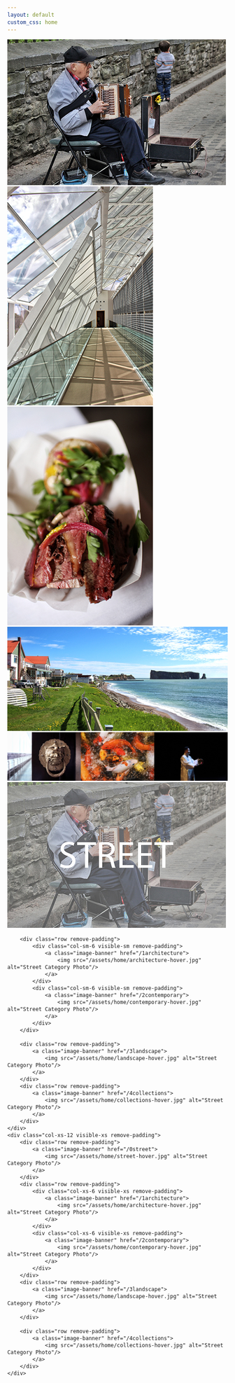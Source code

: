 ```yaml
---
layout: default
custom_css: home
---
```

<div >
	<div class="row galleries1 remove-padding hidden-sm hidden-xs">
		<div class="col-md-8 remove-padding">
			<a class="image-banner" href="/0street">
				<img src="/assets/home/0street.jpg" onmouseover="this.src='/assets/home/street-hover.jpg'" onmouseout="this.src='assets/home/0street.jpg'">
			</a>
		</div>
		<div class="col-md-4 remove-padding">
			<a class="image-banner" href="/1architecture">
				<img src="/assets/home/1architecture.jpg" onmouseover="this.src='/assets/home/architecture-hover.jpg'" onmouseout="this.src='assets/home/1architecture.jpg'">
			</a>
		</div>
	</div>
	<div class="row galleries2 remove-padding hidden-sm hidden-xs">
		<div class="col-md-3 remove-padding" >
			<a class="image-banner" href="/2contemporary">
				<img src="/assets/home/2contemporary.jpg" onmouseover="this.src='/assets/home/contemporary-hover.jpg'" onmouseout="this.src='assets/home/2contemporary.jpg'">
			</a>
		</div>
		<div class="col-md-9 remove-padding">
			<a class="image-banner" href="/3landscape">
				<img src="/assets/home/3landscape.jpg" onmouseover="this.src='/assets/home/landscape-hover.jpg'" onmouseout="this.src='assets/home/3landscape.jpg'">
			</a>
		</div>
	</div>
	<div class="row galleries3 remove-padding hidden-sm hidden-xs">
		<a class="image-banner" href="/4collections">
			<div class="col-md-12 remove-padding">
				<img src="/assets/home/4collections.jpg" onmouseover="this.src='/assets/home/collections-hover.jpg'" onmouseout="this.src='assets/home/4collections.jpg'">
			</div>
		</a>
	</div>
	<div class="col-sm-12 visible-sm remove-padding">
		<div class="row remove-padding">
			<a class="image-banner" href="/0street">
				<img src="/assets/home/street-hover.jpg" alt="Street Category Photo"/>
			</a>
		</div>

		<div class="row remove-padding">
			<div class="col-sm-6 visible-sm remove-padding">
				<a class="image-banner" href="/1architecture">
					<img src="/assets/home/architecture-hover.jpg" alt="Street Category Photo"/>
				</a>
			</div>
			<div class="col-sm-6 visible-sm remove-padding">
				<a class="image-banner" href="/2contemporary">
					<img src="/assets/home/contemporary-hover.jpg" alt="Street Category Photo"/>
				</a>
			</div>
		</div>

		<div class="row remove-padding">
			<a class="image-banner" href="/3landscape">
				<img src="/assets/home/landscape-hover.jpg" alt="Street Category Photo"/>
			</a>
		</div>
		<div class="row remove-padding">
			<a class="image-banner" href="/4collections">
				<img src="/assets/home/collections-hover.jpg" alt="Street Category Photo"/>
			</a>
		</div>
	</div>
	<div class="col-xs-12 visible-xs remove-padding">
		<div class="row remove-padding">
			<a class="image-banner" href="/0street">
				<img src="/assets/home/street-hover.jpg" alt="Street Category Photo"/>
			</a>
		</div>
		<div class="row remove-padding">
			<div class="col-xs-6 visible-xs remove-padding">
				<a class="image-banner" href="/1architecture">
					<img src="/assets/home/architecture-hover.jpg" alt="Street Category Photo"/>
				</a>
			</div>
			<div class="col-xs-6 visible-xs remove-padding">
				<a class="image-banner" href="/2contemporary">
					<img src="/assets/home/contemporary-hover.jpg" alt="Street Category Photo"/>
				</a>
			</div>
		</div>
		<div class="row remove-padding">
			<a class="image-banner" href="/3landscape">
				<img src="/assets/home/landscape-hover.jpg" alt="Street Category Photo"/>
			</a>
		</div>

		<div class="row remove-padding">
			<a class="image-banner" href="/4collections">
				<img src="/assets/home/collections-hover.jpg" alt="Street Category Photo"/>
			</a>
		</div>
	</div>
</div>